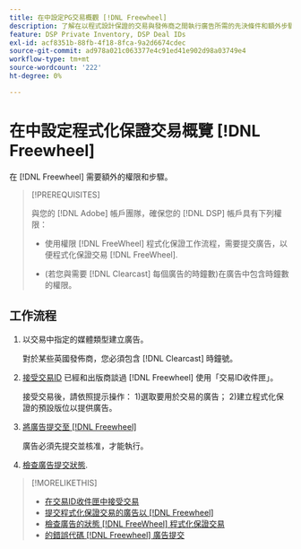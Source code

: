 ```yaml
---
title: 在中設定PG交易概觀 [!DNL Freewheel]
description: 了解在以程式設計保證的交易與發佈商之間執行廣告所需的先決條件和額外步驟 [!DNL Freewheel].
feature: DSP Private Inventory, DSP Deal IDs
exl-id: acf8351b-88fb-4f18-8fca-9a2d6674cdec
source-git-commit: ad978a021c063377e4c91ed41e902d98a03749e4
workflow-type: tm+mt
source-wordcount: '222'
ht-degree: 0%

---
```


# 在中設定程式化保證交易概覽 [!DNL Freewheel]

在 [!DNL Freewheel] 需要額外的權限和步驟。

>[!PREREQUISITES]
>
>與您的 [!DNL Adobe] 帳戶團隊，確保您的 [!DNL DSP] 帳戶具有下列權限：
>
>* 使用權限 [!DNL FreeWheel] 程式化保證工作流程，需要提交廣告，以便程式化保證交易 [!DNL FreeWheel].
>
>* (若您與需要 [!DNL Clearcast] 每個廣告的時鐘數)在廣告中包含時鐘數的權限。


## 工作流程

1. 以交易中指定的媒體類型建立廣告。

   對於某些英國發佈商，您必須包含 [!DNL Clearcast] 時鐘號。

1. [接受交易ID](#programmatic-guaranteed-set-up.md#pg-setup-deal-id-inbox) 已經和出版商談過 [!DNL Freewheel] 使用「交易ID收件匣」。

   接受交易後，請依照提示操作： 1)選取要用於交易的廣告； 2)建立程式化保證的預設版位以提供廣告。

1. [將廣告提交至 [!DNL Freewheel]](freewheel-submit.md)

   廣告必須先提交並核准，才能執行。

1. [檢查廣告提交狀態](freewheel-check-status.md).

>[!MORELIKETHIS]
>
>* [在交易ID收件匣中接受交易](deal-id-inbox-accept.md)
>* [提交程式化保證交易的廣告以 [!DNL Freewheel]](freewheel-submit.md)
>* [檢查廣告的狀態 [!DNL FreeWheel] 程式化保證交易](freewheel-check-status.md)
>* [的錯誤代碼 [!DNL Freewheel] 廣告提交](freewheel-error-codes.md)


